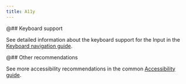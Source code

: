 ```yaml
---
title: A11y
---
```


@## Keyboard support

See detailed information about the keyboard support for the Input in the [Keyboard navigation guide](/core-principles/a11y/a11y-keyboard/#ae2a0e).

@## Other recommendations

See more accessibility recommendations in the common [Accessibility guide](/core-principles/a11y/).
